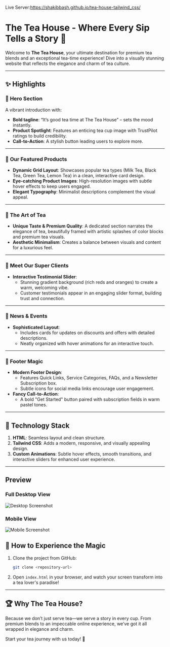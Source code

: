 Live Server:https://shakibbash.github.io/tea-house-tailwind_css/
# The Tea House - Where Every Sip Tells a Story 🍵  

Welcome to **The Tea House**, your ultimate destination for premium tea blends and an exceptional tea-time experience! Dive into a visually stunning website that reflects the elegance and charm of tea culture.  

---

## ✨ Highlights  

### 🍹 **Hero Section**  
A vibrant introduction with:  
- **Bold tagline**: “It’s good tea time at The Tea House” – sets the mood instantly.  
- **Product Spotlight**: Features an enticing tea cup image with TrustPilot ratings to build credibility.  
- **Call-to-Action**: A stylish button leading users to explore more.

---

### 🌟 **Our Featured Products**  
- **Dynamic Grid Layout**: Showcases popular tea types (Milk Tea, Black Tea, Green Tea, Lemon Tea) in a clean, interactive card design.  
- **Eye-catching Product Images**: High-resolution images with subtle hover effects to keep users engaged.  
- **Elegant Typography**: Minimalist descriptions complement the visual appeal.  

---

### 🍵 **The Art of Tea**  
- **Unique Taste & Premium Quality**: A dedicated section narrates the elegance of tea, beautifully framed with artistic splashes of color blocks and premium tea visuals.  
- **Aesthetic Minimalism**: Creates a balance between visuals and content for a luxurious feel.

---

### 💬 **Meet Our Super Clients**  
- **Interactive Testimonial Slider**:  
  - Stunning gradient background (rich reds and oranges) to create a warm, welcoming vibe.  
  - Customer testimonials appear in an engaging slider format, building trust and connection.  

---

### 📰 **News & Events**  
- **Sophisticated Layout**:  
  - Includes cards for updates on discounts and offers with detailed descriptions.  
  - Neatly organized with hover animations for an interactive touch.  

---

### 📩 **Footer Magic**  
- **Modern Footer Design**:  
  - Features Quick Links, Service Categories, FAQs, and a Newsletter Subscription box.  
  - Subtle icons for social media links encourage user engagement.  
- **Fancy Call-to-Action**:  
  - A bold "Get Started" button paired with subscription fields in warm pastel tones.

---

## 🎨 Technology Stack  

1. **HTML**: Seamless layout and clean structure.  
2. **Tailwind CSS**: Adds a modern, responsive, and visually appealing design.  
3. **Custom Animations**: Subtle hover effects, smooth transitions, and interactive sliders for enhanced user experience.  

---
## Preview

### Full Desktop View
![Desktop Screenshot](https://i.postimg.cc/0NdxjFZ9/screenshot-1737961021971.png)

### Mobile View
![Mobile Screenshot](https://i.postimg.cc/c4RNXVyw/i-Phone-13-PRO-shakibbash-github-io-1.png)


## 🚀 How to Experience the Magic  

1. Clone the project from GitHub:  
   ```bash  
   git clone <repository-url>  
   ```  
2. Open `index.html` in your browser, and watch your screen transform into a tea lover's paradise!  

---

## 🏆 Why The Tea House?  
Because we don’t just serve tea—we serve a story in every cup. From premium blends to an impeccable online experience, we’ve got it all wrapped in elegance and charm.  

Start your tea journey with us today! 🌿

